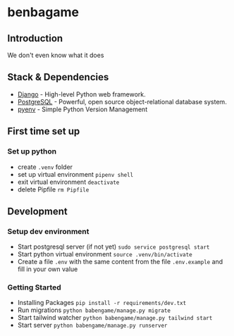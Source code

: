 # benbagame

## Introduction

We don't even know what it does

## Stack & Dependencies

- [Django](https://www.djangoproject.com/) - High-level Python web framework.
- [PostgreSQL](https://www.postgresql.org/) - Powerful, open source object-relational database system.
- [pyenv](https://github.com/pyenv/pyenv) - Simple Python Version Management

## First time set up

### Set up python

- create `.venv` folder
- set up virtual environment `pipenv shell`
- exit virtual environment `deactivate`
- delete Pipfile `rm Pipfile`


## Development

### Setup dev environment

- Start postgresql server (if not yet) `sudo service postgresql start`
- Start python virtual environment `source .venv/bin/activate`
- Create a file `.env` with the same content from the file `.env.example` and fill in your own value

### Getting Started

- Installing Packages `pip install -r requirements/dev.txt`
- Run migrations `python babengame/manage.py migrate`
- Start tailwind watcher `python babengame/manage.py tailwind start`
- Start server `python babengame/manage.py runserver`
